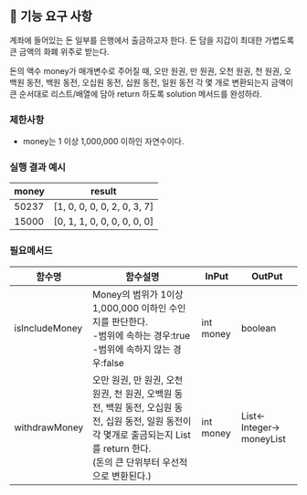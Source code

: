 ## 🚀 기능 요구 사항

계좌에 들어있는 돈 일부를 은행에서 출금하고자 한다. 돈 담을 지갑이 최대한 가볍도록 큰 금액의 화폐 위주로 받는다.

돈의 액수 money가 매개변수로 주어질 때, 오만 원권, 만 원권, 오천 원권, 천 원권, 오백원 동전, 백원 동전, 오십원 동전, 십원 동전, 일원 동전 각 몇 개로 변환되는지 금액이 큰 순서대로 리스트/배열에 담아 return 하도록 solution 메서드를 완성하라.

### 제한사항

- money는 1 이상 1,000,000 이하인 자연수이다.

### 실행 결과 예시

| money | result |
| --- | --- |
| 50237	| [1, 0, 0, 0, 0, 2, 0, 3, 7] |
| 15000	| [0, 1, 1, 0, 0, 0, 0, 0, 0] |

### 필요메서드

| 함수명            | 함수설명                                                                                                                    | InPut     | OutPut                   |  
|----------------|-------------------------------------------------------------------------------------------------------------------------|-----------|--------------------------|
| isIncludeMoney | Money의 범위가 1이상 1,000,000 이하인 수인지를 판단한다.<br/>-범위에 속하는 경우:true<br/> -범위에 속하지 않는 경우:false                                  | int money | boolean                  |
| withdrawMoney     | 오만 원권, 만 원권, 오천 원권, 천 원권, 오백원 동전, 백원 동전, 오십원 동전, 십원 동전, 일원 동전이 각 몇개로 출금되는지 List를 return 한다.<br/>(돈의 큰 단위부터 우선적으로 변환된다.) |int money|List<-Integer-> moneyList|